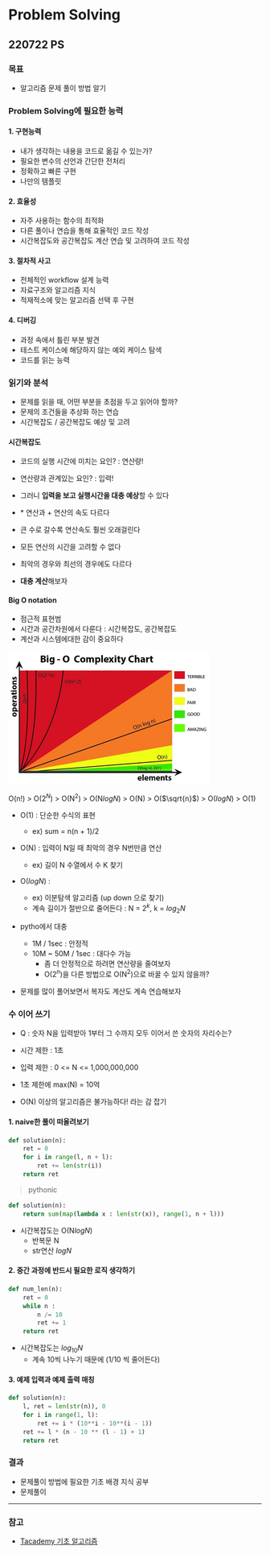# Problem Solving
## 220722 PS
### 목표
* 알고리즘 문제 풀이 방법 알기


### Problem Solving에 필요한 능력
#### 1. 구현능력
* 내가 생각하는 내용을 코드로 옮길 수 있는가?
* 필요한 변수의 선언과 간단한 전처리
* 정확하고 빠른 구현
* 나만의 템플릿

#### 2. 효율성
* 자주 사용하는 함수의 최적화
* 다른 풀이나 연습을 통해 효율적인 코드 작성
* 시간복잡도와 공간복잡도 계산 연습 및 고려하여 코드 작성

#### 3. 절차적 사고
* 전체적인 workflow 설계 능력
* 자료구조와 알고리즘 지식
* 적재적소에 맞는 알고리즘 선택 후 구현

#### 4. 디버깅
* 과정 속에서 틀린 부분 발견
* 테스트 케이스에 해당하지 않는 예외 케이스 탐색
* 코드를 읽는 능력


### 읽기와 분석
* 문제를 읽을 때, 어떤 부분을 초점을 두고 읽어야 할까?
* 문제의 조건들을 추상화 하는 연습
* 시간복잡도 / 공간복잡도 예상 및 고려

#### 시간복잡도
* 코드의 실행 시간에 미치는 요인? : 연산량!
* 연산량과 관계있는 요인? : 입력!
* 그러니 **입력을 보고 실행시간을 대충 예상**할 수 있다

* \* 연산과 \+ 연산의 속도 다르다
* 큰 수로 갈수록 연산속도 훨씬 오래걸린다
* 모든 연산의 시간을 고려할 수 없다
* 최악의 경우와 최선의 경우에도 다르다
* **대충 계산**해보자

#### Big O notation
* 점근적 표현범
* 시간과 공간차원에서 다룬다 : 시간복잡도, 공간복잡도
* 계산과 시스템에대한 감이 중요하다

![big O complexity chart](/ProblemSolving/img/2022-07-22-22-58-58.png)

O(n!) > O(2$^N$) > O(N$^2$) > O(N$log{N}$) > O(N) > O($\sqrt{n}$) > O($log{N}$) > O(1)


* O(1) : 단순한 수식의 표현
  * ex) sum = n(n + 1)/2

* O(N) : 입력이 N일 때 최악의 경우 N번만큼 연산
  * ex) 길이 N 수열에서 수 K 찾기

* O($log{N}$) : 
  * ex) 이분탐색 알고리즘 (up down 으로 찾기)
  * 계속 길이가 절반으로 줄어든다 : N = $2^{k}$, k = $log_{2}{N}$

* pytho에서 대충
  * 1M / 1sec : 안정적
  * 10M ~ 50M / 1sec : 대다수 가능
    * 좀 더 안정적으로 하려면 연산량을 줄여보자
    * O(2$^n$)을 다른 방법으로 O(N$^2$)으로 바꿀 수 있지 않을까?

* 문제를 많이 풀어보면서 복자도 계산도 계속 연습해보자


### 수 이어 쓰기
* Q : 숫자 N을 입력받아 1부터 그 수까지 모두 이어서 쓴 숫자의 자리수는?

* 시간 제한 : 1초
* 입력 제한 : 0 <= N <= 1,000,000,000

* 1초 제한에 max(N) = 10억
* O(N) 이상의 알고리즘은 불가능하다! 라는 감 잡기

#### 1. naive한 풀이 떠올려보기
```python
def solution(n):
    ret = 0
    for i in range(l, n + l):
        ret += len(str(i))
    return ret
```
>pythonic
```python
def solution(n):
    return sum(map(lambda x : len(str(x)), range(1, n + l)))
```
* 시간복잡도는 O(N$log{N}$)
  * 반복문 N
  * str연산 $log{N}$
  
#### 2. 중간 과정에 반드시 필요한 로직 생각하기
```python
def num_len(n):
    ret = 0
    while n :
        n /= 10
        ret += 1
    return ret
```
* 시간복잡도는 $log_{10}{N}$
  * 계속 10씩 나누기 때문에 (1/10 씩 줄어든다)

#### 3. 예제 입력과 예제 출력 매칭
```python
def solution(n):
    l, ret = len(str(n)), 0
    for i in range(1, l): 
        ret += i * (10**i - 10**(i - 1))
    ret += l * (n - 10 ** (l - 1) + 1)
    return ret
```

### 결과
* 문제풀이 방법에 필요한 기초 배경 지식 공부
* 문제풀이

---
### 참고
* [Tacademy 기초 알고리즘](https://www.youtube.com/watch?v=AhCib1thS7M&list=PL9mhQYIlKEhfg0aLdaO04wYUovLMXY4DU)
